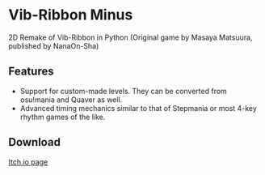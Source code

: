 # Vib-Ribbon Minus
2D Remake of Vib-Ribbon in Python
(Original game by Masaya Matsuura, published by NanaOn-Sha)

## Features
* Support for custom-made levels. They can be converted from osu!mania and Quaver as well.
* Advanced timing mechanics similar to that of Stepmania or most 4-key rhythm games of the like.

## Download

[Itch.io page](https://play-now.itch.io/vib-ribbon-minus)
